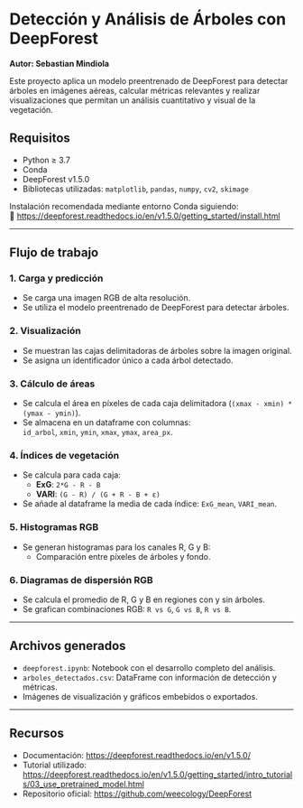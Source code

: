 # Detección y Análisis de Árboles con DeepForest  
**Autor: Sebastian Mindiola**

Este proyecto aplica un modelo preentrenado de DeepForest para detectar árboles en imágenes aéreas, calcular métricas relevantes y realizar visualizaciones que permitan un análisis cuantitativo y visual de la vegetación.

## Requisitos

- Python ≥ 3.7  
- Conda  
- DeepForest v1.5.0  
- Bibliotecas utilizadas: `matplotlib`, `pandas`, `numpy`, `cv2`, `skimage`

Instalación recomendada mediante entorno Conda siguiendo:  
🔗 https://deepforest.readthedocs.io/en/v1.5.0/getting_started/install.html

---

## Flujo de trabajo

### 1. Carga y predicción

- Se carga una imagen RGB de alta resolución.
- Se utiliza el modelo preentrenado de DeepForest para detectar árboles.

### 2. Visualización

- Se muestran las cajas delimitadoras de árboles sobre la imagen original.
- Se asigna un identificador único a cada árbol detectado.

### 3. Cálculo de áreas

- Se calcula el área en píxeles de cada caja delimitadora (`(xmax - xmin) * (ymax - ymin)`).
- Se almacena en un dataframe con columnas:  
  `id_arbol`, `xmin`, `ymin`, `xmax`, `ymax`, `area_px`.

### 4. Índices de vegetación

- Se calcula para cada caja:
  - **ExG**: `2*G - R - B`
  - **VARI**: `(G - R) / (G + R - B + ε)`
- Se añade al dataframe la media de cada índice: `ExG_mean`, `VARI_mean`.

### 5. Histogramas RGB

- Se generan histogramas para los canales R, G y B:
  - Comparación entre píxeles de árboles y fondo.

### 6. Diagramas de dispersión RGB

- Se calcula el promedio de R, G y B en regiones con y sin árboles.
- Se grafican combinaciones RGB: `R vs G`, `G vs B`, `R vs B`.

---

## Archivos generados

- `deepforest.ipynb`: Notebook con el desarrollo completo del análisis.
- `arboles_detectados.csv`: DataFrame con información de detección y métricas.
- Imágenes de visualización y gráficos embebidos o exportados.

---

## Recursos

- Documentación: https://deepforest.readthedocs.io/en/v1.5.0/
- Tutorial utilizado: https://deepforest.readthedocs.io/en/v1.5.0/getting_started/intro_tutorials/03_use_pretrained_model.html
- Repositorio oficial: https://github.com/weecology/DeepForest

